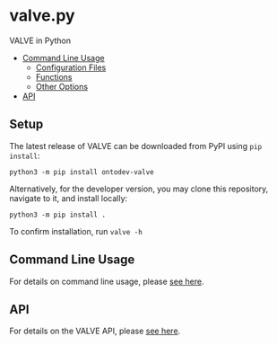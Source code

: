 # valve.py
VALVE in Python

* [Command Line Usage](#command-line-usage)
	* [Configuration Files](#configuration-files)
	* [Functions](#functions)
	* [Other Options](#other-options)
* [API](#api)

## Setup

The latest release of VALVE can be downloaded from PyPI using `pip install`:
```
python3 -m pip install ontodev-valve
```

Alternatively, for the developer version, you may clone this repository, navigate to it, and install locally:
```
python3 -m pip install .
```

To confirm installation, run `valve -h`

## Command Line Usage

For details on command line usage, please [see here](https://github.com/ontodev/valve/blob/main/README.md#command-line-usage).

## API

For details on the VALVE API, please [see here](https://github.com/ontodev/valve/blob/main/README.md#api).
